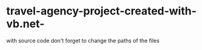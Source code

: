 # travel-agency-project-created-with-vb.net-
with source code
don't forget to change the paths of the files 
